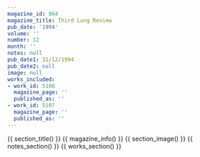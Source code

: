 ```yaml
---
magazine_id: 864
magazine_title: Third Lung Review
pub_date: '1994'
volume: ''
number: 12
month: ''
notes: null
pub_date1: 31/12/1994
pub_date2: null
image: null
works_included:
- work_id: 5100
  magazine_page: ''
  published_as: ''
- work_id: 5107
  magazine_page: ''
  published_as: ''
---
```


{{ section_title() }}
{{ magazine_info() }}
{{ section_image() }}
{{ notes_section() }}
{{ works_section() }}
